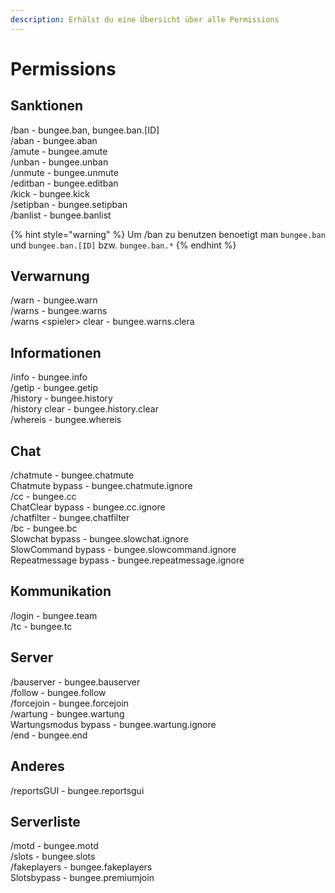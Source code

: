```yaml
---
description: Erhälst du eine Übersicht über alle Permissions
---
```


# Permissions

## Sanktionen

/ban - bungee.ban, bungee.ban.\[ID\]  
/aban - bungee.aban  
/amute - bungee.amute  
/unban - bungee.unban  
/unmute - bungee.unmute  
/editban - bungee.editban  
/kick - bungee.kick  
/setipban - bungee.setipban  
/banlist - bungee.banlist  


{% hint style="warning" %}
Um /ban zu benutzen benoetigt man `bungee.ban` und `bungee.ban.[ID]` bzw. `bungee.ban.*`
{% endhint %}

## Verwarnung

/warn - bungee.warn  
/warns - bungee.warns  
/warns &lt;spieler&gt; clear - bungee.warns.clera

## Informationen

/info - bungee.info  
/getip - bungee.getip  
/history - bungee.history  
/history clear - bungee.history.clear  
/whereis - bungee.whereis

## Chat

/chatmute - bungee.chatmute  
Chatmute bypass - bungee.chatmute.ignore  
/cc - bungee.cc  
ChatClear bypass - bungee.cc.ignore  
/chatfilter - bungee.chatfilter  
/bc - bungee.bc  
Slowchat bypass - bungee.slowchat.ignore  
SlowCommand bypass - bungee.slowcommand.ignore  
Repeatmessage bypass - bungee.repeatmessage.ignore

## Kommunikation

/login - bungee.team  
/tc - bungee.tc

## Server

/bauserver - bungee.bauserver  
/follow - bungee.follow  
/forcejoin - bungee.forcejoin  
/wartung - bungee.wartung  
Wartungsmodus bypass - bungee.wartung.ignore  
/end - bungee.end

## Anderes

/reportsGUI - bungee.reportsgui  


## Serverliste

/motd - bungee.motd  
/slots - bungee.slots  
/fakeplayers - bungee.fakeplayers  
Slotsbypass - bungee.premiumjoin


